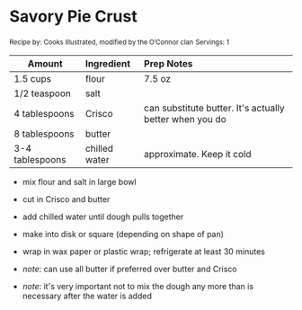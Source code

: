 # Savory Pie Crust

<small>Recipe by: Cooks Illustrated, modified by the O’Connor clan</small>
<small>Servings: 1</small>

| Amount          | Ingredient    | Prep Notes                                              |
| --------------- | :------------ | :------------------------------------------------------ |
| 1.5 cups        | flour         | 7.5 oz                                                  |
| 1/2 teaspoon    | salt          |                                                         |
| 4 tablespoons   | Crisco        | can substitute butter. It's actually better when you do |
| 8 tablespoons   | butter        |                                                         |
| 3-4 tablespoons | chilled water | approximate. Keep it cold                               |

- mix flour and salt in large bowl
- cut in Crisco and butter
- add chilled water until dough pulls together
- make into disk or square (depending on shape of pan)
- wrap in wax paper or plastic wrap; refrigerate at least 30 minutes

- _note_: can use all butter if preferred over butter and Crisco
- _note_: it's very important not to mix the dough any more than is necessary after the water is added

